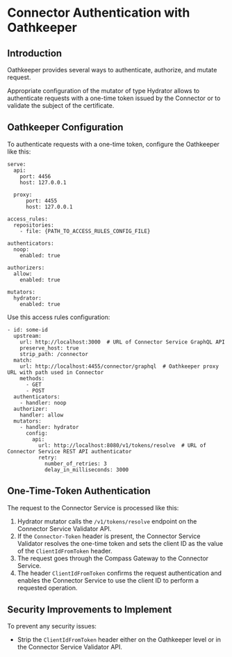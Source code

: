 # Connector Authentication with Oathkeeper

## Introduction

Oathkeeper provides several ways to authenticate, authorize, and mutate request.

Appropriate configuration of the mutator of type Hydrator allows to authenticate requests with a one-time token issued by the Connector or to validate the subject of the certificate.


## Oathkeeper Configuration

To authenticate requests with a one-time token, configure the Oathkeeper like this: 
```
serve:
  api:
    port: 4456
    host: 127.0.0.1

  proxy:
      port: 4455
      host: 127.0.0.1

access_rules:
  repositories: 
    - file: {PATH_TO_ACCESS_RULES_CONFIG_FILE}

authenticators:
  noop:
    enabled: true

authorizers:
  allow:
    enabled: true

mutators:
  hydrator:
    enabled: true
```

Use this access rules configuration:
```
- id: some-id
  upstream:
    url: http://localhost:3000  # URL of Connector Service GraphQL API
    preserve_host: true
    strip_path: /connector
  match:
    url: http://localhost:4455/connector/graphql  # Oathkeeper proxy URL with path used in Connector
    methods:
      - GET
      - POST
  authenticators:
    - handler: noop
  authorizer:
    handler: allow
  mutators:
    - handler: hydrator
      config: 
        api:
          url: http://localhost:8080/v1/tokens/resolve  # URL of Connector Service REST API authenticator
          retry:
            number_of_retries: 3
            delay_in_milliseconds: 3000
```


## One-Time-Token Authentication

The request to the Connector Service is processed like this:
1. Hydrator mutator calls the `/v1/tokens/resolve` endpoint on the Connector Service Validator API.
2. If the `Connector-Token` header is present, the Connector Service Validator resolves the one-time token and sets the client ID as the value of the `ClientIdFromToken` header.
3. The request goes through the Compass Gateway to the Connector Service.
4. The header `ClientIdFromToken` confirms the request authentication and enables the Connector Service to use the client ID to perform a requested operation.

## Security Improvements to Implement

To prevent any security issues:
- Strip the `ClientIdFromToken` header either on the Oathkeeper level or in the Connector Service Validator API.

 
